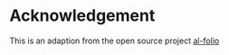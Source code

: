 # Acknowledgement

This is an adaption from the open source project [al-folio](https://github.com/alshedivat/al-folio)
